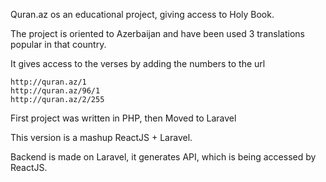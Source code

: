 Quran.az os an educational project, giving access to Holy Book.

The project is oriented to Azerbaijan and have been used 3 translations popular in that country.

It gives access to the verses by adding the numbers to the url 
    
    http://quran.az/1
    http://quran.az/96/1
    http://quran.az/2/255
    
First project was written in PHP, then Moved to Laravel

This version is a mashup ReactJS + Laravel.

Backend is made on Laravel, it generates API, which is being accessed by ReactJS.

